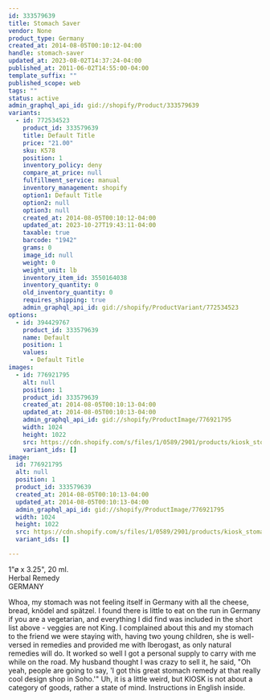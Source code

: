 ```yaml
---
id: 333579639
title: Stomach Saver
vendor: None
product_type: Germany
created_at: 2014-08-05T00:10:12-04:00
handle: stomach-saver
updated_at: 2023-08-02T14:37:24-04:00
published_at: 2011-06-02T14:55:00-04:00
template_suffix: ""
published_scope: web
tags: ""
status: active
admin_graphql_api_id: gid://shopify/Product/333579639
variants:
  - id: 772534523
    product_id: 333579639
    title: Default Title
    price: "21.00"
    sku: K578
    position: 1
    inventory_policy: deny
    compare_at_price: null
    fulfillment_service: manual
    inventory_management: shopify
    option1: Default Title
    option2: null
    option3: null
    created_at: 2014-08-05T00:10:12-04:00
    updated_at: 2023-10-27T19:43:11-04:00
    taxable: true
    barcode: "1942"
    grams: 0
    image_id: null
    weight: 0
    weight_unit: lb
    inventory_item_id: 3550164038
    inventory_quantity: 0
    old_inventory_quantity: 0
    requires_shipping: true
    admin_graphql_api_id: gid://shopify/ProductVariant/772534523
options:
  - id: 394429767
    product_id: 333579639
    name: Default
    position: 1
    values:
      - Default Title
images:
  - id: 776921795
    alt: null
    position: 1
    product_id: 333579639
    created_at: 2014-08-05T00:10:13-04:00
    updated_at: 2014-08-05T00:10:13-04:00
    admin_graphql_api_id: gid://shopify/ProductImage/776921795
    width: 1024
    height: 1022
    src: https://cdn.shopify.com/s/files/1/0589/2901/products/kiosk_stomachstuff.tif.jpeg?v=1407211813
    variant_ids: []
image:
  id: 776921795
  alt: null
  position: 1
  product_id: 333579639
  created_at: 2014-08-05T00:10:13-04:00
  updated_at: 2014-08-05T00:10:13-04:00
  admin_graphql_api_id: gid://shopify/ProductImage/776921795
  width: 1024
  height: 1022
  src: https://cdn.shopify.com/s/files/1/0589/2901/products/kiosk_stomachstuff.tif.jpeg?v=1407211813
  variant_ids: []

---
```


1"ø x 3.25", 20 ml.  
Herbal Remedy  
GERMANY

<!-- td {border: 1px solid #ccc;}br {mso-data-placement:same-cell;} -->

Whoa, my stomach was not feeling itself in Germany with all the cheese, bread, knödel and spätzel. I found there is little to eat on the run in Germany if you are a vegetarian, and everything I did find was included in the short list above - veggies are not King. I complained about this and my stomach to the friend we were staying with, having two young children, she is well-versed in remedies and provided me with Iberogast, as only natural remedies will do. It worked so well I got a personal supply to carry with me while on the road. My husband thought I was crazy to sell it, he said, "Oh yeah, people are going to say, 'I got this great stomach remedy at that really cool design shop in Soho.'" Uh, it is a little weird, but KIOSK is not about a category of goods, rather a state of mind. Instructions in English inside.